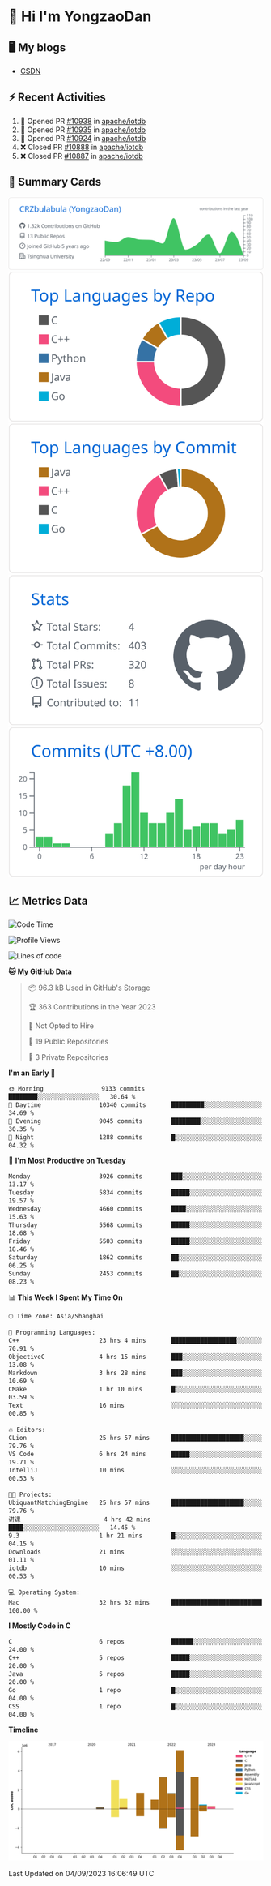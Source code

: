 # 👋 Hi I'm YongzaoDan

## 🖥 My blogs
  + [CSDN](https://blog.csdn.net/CRZbulabula?type=blog)

## ⚡ Recent Activities
<!--START_SECTION:activity-->
1. 💪 Opened PR [#10938](https://github.com/apache/iotdb/pull/10938) in [apache/iotdb](https://github.com/apache/iotdb)
2. 💪 Opened PR [#10935](https://github.com/apache/iotdb/pull/10935) in [apache/iotdb](https://github.com/apache/iotdb)
3. 💪 Opened PR [#10924](https://github.com/apache/iotdb/pull/10924) in [apache/iotdb](https://github.com/apache/iotdb)
4. ❌ Closed PR [#10888](https://github.com/apache/iotdb/pull/10888) in [apache/iotdb](https://github.com/apache/iotdb)
5. ❌ Closed PR [#10887](https://github.com/apache/iotdb/pull/10887) in [apache/iotdb](https://github.com/apache/iotdb)
<!--END_SECTION:activity-->

## 🎑 Summary Cards

[![](https://raw.githubusercontent.com/CRZbulabula/CRZbulabula/main/profile-summary-card-output/github/0-profile-details.svg)](https://github.com/vn7n24fzkq/github-profile-summary-cards)
[![](https://raw.githubusercontent.com/CRZbulabula/CRZbulabula/main/profile-summary-card-output/github/1-repos-per-language.svg)](https://github.com/vn7n24fzkq/github-profile-summary-cards) [![](https://raw.githubusercontent.com/CRZbulabula/CRZbulabula/main/profile-summary-card-output/github/2-most-commit-language.svg)](https://github.com/vn7n24fzkq/github-profile-summary-cards)
[![](https://raw.githubusercontent.com/CRZbulabula/CRZbulabula/main/profile-summary-card-output/github/3-stats.svg)](https://github.com/vn7n24fzkq/github-profile-summary-cards) [![](https://raw.githubusercontent.com/CRZbulabula/CRZbulabula/main/profile-summary-card-output/github/4-productive-time.svg)](https://github.com/vn7n24fzkq/github-profile-summary-cards)

## 📈 Metrics Data

<!--START_SECTION:waka-->
![Code Time](http://img.shields.io/badge/Code%20Time-295%20hrs%2023%20mins-blue)

![Profile Views](http://img.shields.io/badge/Profile%20Views-0-blue)

![Lines of code](https://img.shields.io/badge/From%20Hello%20World%20I%27ve%20Written-22.0%20million%20lines%20of%20code-blue)

**🐱 My GitHub Data** 

> 📦 96.3 kB Used in GitHub's Storage 
 > 
> 🏆 363 Contributions in the Year 2023
 > 
> 🚫 Not Opted to Hire
 > 
> 📜 19 Public Repositories 
 > 
> 🔑 3 Private Repositories 
 > 
**I'm an Early 🐤** 

```text
🌞 Morning                9133 commits        ████████░░░░░░░░░░░░░░░░░   30.64 % 
🌆 Daytime                10340 commits       █████████░░░░░░░░░░░░░░░░   34.69 % 
🌃 Evening                9045 commits        ████████░░░░░░░░░░░░░░░░░   30.35 % 
🌙 Night                  1288 commits        █░░░░░░░░░░░░░░░░░░░░░░░░   04.32 % 
```
📅 **I'm Most Productive on Tuesday** 

```text
Monday                   3926 commits        ███░░░░░░░░░░░░░░░░░░░░░░   13.17 % 
Tuesday                  5834 commits        █████░░░░░░░░░░░░░░░░░░░░   19.57 % 
Wednesday                4660 commits        ████░░░░░░░░░░░░░░░░░░░░░   15.63 % 
Thursday                 5568 commits        █████░░░░░░░░░░░░░░░░░░░░   18.68 % 
Friday                   5503 commits        █████░░░░░░░░░░░░░░░░░░░░   18.46 % 
Saturday                 1862 commits        ██░░░░░░░░░░░░░░░░░░░░░░░   06.25 % 
Sunday                   2453 commits        ██░░░░░░░░░░░░░░░░░░░░░░░   08.23 % 
```


📊 **This Week I Spent My Time On** 

```text
🕑︎ Time Zone: Asia/Shanghai

💬 Programming Languages: 
C++                      23 hrs 4 mins       ██████████████████░░░░░░░   70.91 % 
ObjectiveC               4 hrs 15 mins       ███░░░░░░░░░░░░░░░░░░░░░░   13.08 % 
Markdown                 3 hrs 28 mins       ███░░░░░░░░░░░░░░░░░░░░░░   10.69 % 
CMake                    1 hr 10 mins        █░░░░░░░░░░░░░░░░░░░░░░░░   03.59 % 
Text                     16 mins             ░░░░░░░░░░░░░░░░░░░░░░░░░   00.85 % 

🔥 Editors: 
CLion                    25 hrs 57 mins      ████████████████████░░░░░   79.76 % 
VS Code                  6 hrs 24 mins       █████░░░░░░░░░░░░░░░░░░░░   19.71 % 
IntelliJ                 10 mins             ░░░░░░░░░░░░░░░░░░░░░░░░░   00.53 % 

🐱‍💻 Projects: 
UbiquantMatchingEngine   25 hrs 57 mins      ████████████████████░░░░░   79.76 % 
讲课                       4 hrs 42 mins       ████░░░░░░░░░░░░░░░░░░░░░   14.45 % 
9.3                      1 hr 21 mins        █░░░░░░░░░░░░░░░░░░░░░░░░   04.15 % 
Downloads                21 mins             ░░░░░░░░░░░░░░░░░░░░░░░░░   01.11 % 
iotdb                    10 mins             ░░░░░░░░░░░░░░░░░░░░░░░░░   00.53 % 

💻 Operating System: 
Mac                      32 hrs 32 mins      █████████████████████████   100.00 % 
```

**I Mostly Code in C** 

```text
C                        6 repos             ██████░░░░░░░░░░░░░░░░░░░   24.00 % 
C++                      5 repos             █████░░░░░░░░░░░░░░░░░░░░   20.00 % 
Java                     5 repos             █████░░░░░░░░░░░░░░░░░░░░   20.00 % 
Go                       1 repo              █░░░░░░░░░░░░░░░░░░░░░░░░   04.00 % 
CSS                      1 repo              █░░░░░░░░░░░░░░░░░░░░░░░░   04.00 % 
```



**Timeline**

![Lines of Code chart](https://raw.githubusercontent.com/CRZbulabula/CRZbulabula/main/assets/bar_graph.png)


 Last Updated on 04/09/2023 16:06:49 UTC
<!--END_SECTION:waka-->

